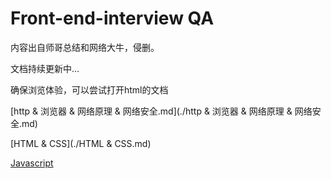 # Front-end-interview QA

 内容出自师哥总结和网络大牛，侵删。

 文档持续更新中…
 

确保浏览体验，可以尝试打开html的文档

[http & 浏览器 & 网络原理 & 网络安全.md](./http & 浏览器 & 网络原理 & 网络安全.md)

[HTML & CSS](./HTML & CSS.md)

[Javascript](./Javascript.md)

